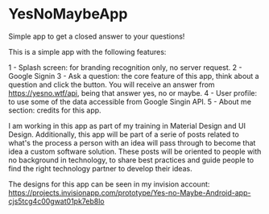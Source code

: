 # YesNoMaybeApp
Simple app to get a closed answer to your questions!

This is a simple app with the following features:

1 - Splash screen: for branding recognition only, no server request.
2 - Google Signin
3 - Ask a question: the core feature of this app, think about a question and click the button. You will receive an answer from https://yesno.wtf/api, being that answer yes, no or maybe.
4 - User profile: to use some of the data accessible from Google Singin API.
5 - About me section: credits for this app.

I am working in this app as part of my training in Material Design and UI Design. Additionally, this app will be part of a serie of posts related to what's the process a person with an idea will pass through to become that idea a custom software solution. These posts will be oriented to people with no background in technology, to share best practices and guide people to find the right technology partner to develop their ideas.

The designs for this app can be seen in my invision account: https://projects.invisionapp.com/prototype/Yes-no-Maybe-Android-app-cjs5tcg4c00gwat01pk7eb8lo
